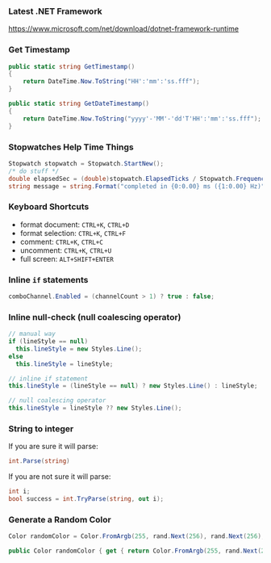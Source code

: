 ### Latest .NET Framework
https://www.microsoft.com/net/download/dotnet-framework-runtime

### Get Timestamp
```cs
public static string GetTimestamp()
{
    return DateTime.Now.ToString("HH':'mm':'ss.fff");
}
```

```cs
public static string GetDateTimestamp()
{
    return DateTime.Now.ToString("yyyy'-'MM'-'dd'T'HH':'mm':'ss.fff");
}
```

### Stopwatches Help Time Things
```cs
Stopwatch stopwatch = Stopwatch.StartNew();
/* do stuff */
double elapsedSec = (double)stopwatch.ElapsedTicks / Stopwatch.Frequency;
string message = string.Format("completed in {0:0.00} ms ({1:0.00} Hz)", elapsedSec * 1000.0, 1 / elapsedSec);
```

### Keyboard Shortcuts

* format document: `CTRL+K`, `CTRL+D`
* format selection: `CTRL+K`, `CTRL+F`
* comment: `CTRL+K`, `CTRL+C`
* uncomment: `CTRL+K`, `CTRL+U`
* full screen: `ALT+SHIFT+ENTER`

### Inline `if` statements
```cs
comboChannel.Enabled = (channelCount > 1) ? true : false;
```

### Inline null-check (null coalescing operator)
```cs
// manual way
if (lineStyle == null)
  this.lineStyle = new Styles.Line();
else
  this.lineStyle = lineStyle;

// inline if statement
this.lineStyle = (lineStyle == null) ? new Styles.Line() : lineStyle;

// null coalescing operator
this.lineStyle = lineStyle ?? new Styles.Line();
```

### String to integer

If you are sure it will parse:
```cs
int.Parse(string)
```

If you are not sure it will parse:
```cs
int i;
bool success = int.TryParse(string, out i);
```

### Generate a Random Color
```cs
Color randomColor = Color.FromArgb(255, rand.Next(256), rand.Next(256), rand.Next(256));
```

```cs
public Color randomColor { get { return Color.FromArgb(255, rand.Next(256), rand.Next(256), rand.Next(256)); } }
```
